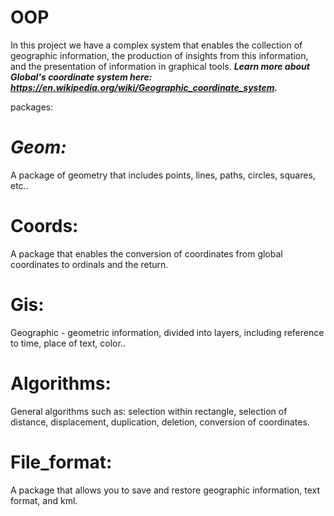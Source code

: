 # OOP
In this project we have a complex system that enables the collection of geographic information, the production of insights from this information, and the presentation of information in graphical tools.
***Learn more about Global's coordinate system here: https://en.wikipedia.org/wiki/Geographic_coordinate_system.***

packages:

# ***Geom:***
A package of geometry that includes points, lines, paths, circles, squares, etc..

# Coords:
A package that enables the conversion of coordinates from global coordinates to ordinals and the return.

# Gis:
Geographic - geometric information, divided into layers, including reference to time, place of text, color..

# Algorithms:
General algorithms such as: selection within rectangle, selection of distance, displacement, duplication, deletion, conversion of coordinates.

# File_format:
A package that allows you to save and restore geographic information, text format, and kml.
